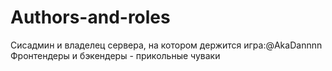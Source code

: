 # Authors-and-roles
Сисадмин и владелец сервера, на котором держится игра:@AkaDannnn
Фронтендеры и бэкендеры - прикольные чуваки
